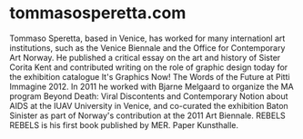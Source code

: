 # tommasosperetta.com

Tommaso Speretta, based in Venice, has worked for many internationl art institutions, such as the Venice Biennale and the Office for Contemporary Art Norway. He published a critical essay on the art and history of Sister Corita Kent and contributed writing on the role of graphic design today for the exhibition catalogue It's Graphics Now! The Words of the Future at Pitti Immagine 2012. In 2011 he worked with Bjarne Melgaard to organize the MA program Beyond Death: Viral Discontents and Contemporary Notion about AIDS at the IUAV University in Venice, and co-curated the exhibition Baton Sinister as part of Norway's contribution at the 2011 Art Biennale. REBELS REBELS is his first book published by MER. Paper Kunsthalle.
